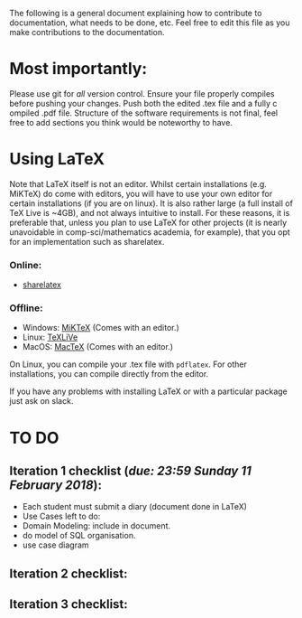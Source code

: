 The following is a general document explaining how to contribute to documentation, what needs to be done, etc.
Feel free to edit this file as you make contributions to the documentation.

# Most importantly:

Please use git for *all* version control. Ensure your file properly compiles before pushing your changes. Push both the edited .tex file and a fully c
ompiled .pdf file. Structure of the software requirements is not final, feel free to add sections you think would be noteworthy to have.

# Using LaTeX

Note that LaTeX itself is not an editor. Whilst certain installations (e.g. MiKTeX) do come with editors, you will have to use your own editor for certain installations (if you are on linux). It is also rather large (a full install of TeX Live is ~4GB), and not always intuitive to install. For these reasons, it is preferable that, unless you plan to use LaTeX for other projects (it is nearly unavoidable in comp-sci/mathematics academia, for example), that you opt for an implementation such as sharelatex.

### Online:
+ [sharelatex](http://www.sharelatex.com)
### Offline:
+ Windows: [MiKTeX](https://miktex.org/about) (Comes with an editor.)
+ Linux: [TeXLiVe](https://www.tug.org/texlive/quickinstall.html)
+ MacOS: [MacTeX](http://www.tug.org/mactex/) (Comes with an editor.)

On Linux, you can compile your .tex file with `pdflatex`. For other installations, you can compile directly from the editor.

If you have any problems with installing LaTeX or with a particular package just ask on slack.

# TO DO

## Iteration 1 checklist (*due: 23:59 Sunday 11 February 2018*):

+ Each student must submit a diary (document done in LaTeX)
+ Use Cases left to do:
+ Domain Modeling: include in document.
+ do model of SQL organisation.
+ use case diagram

## Iteration 2 checklist:

## Iteration 3 checklist:
